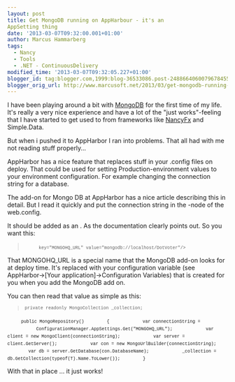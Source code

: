```yaml
---
layout: post
title: Get MongoDB running on AppHarbour - it's an
AppSetting thing
date: '2013-03-07T09:32:00.001+01:00'
author: Marcus Hammarberg
tags:
  - Nancy
  - Tools
  - .NET - ContinuousDelivery
modified_time: '2013-03-07T09:32:05.227+01:00'
blogger_id: tag:blogger.com,1999:blog-36533086.post-2488664060079678455
blogger_orig_url: http://www.marcusoft.net/2013/03/get-mongodb-running-on-appharbour-its.html
---
```



<div dir="ltr" style="text-align: left;" trbidi="on">


I have been playing around a bit with [MongoDB](http://www.mongodb.org/)
for the first time of my life. It's really a very nice experience and
have a lot of the "just works"-feeling that I have started to get used
to from frameworks like [NancyFx](http://www.nancyfx.org/) and
Simple.Data.

But when i pushed it to AppHarbor I ran into problems. That all had with
me not reading stuff properly…



AppHarbor has a nice feature that replaces stuff in your .config files
on deploy. That could be used for setting Production-environment values
to your environment configuration. For example changing the connection
string for a database.

The add-on for Mongo DB at AppHarbor has a nice article describing this
in detail. But I read it quickly and put the connection string in the
-node of the web.config. 

It should be added as an . As the documentation clearly points out. So
you want this:

>   <span style="font-size: x-small;"><span
> style="font-family: Courier New, Courier, monospace;">
>     <span
> style="font-family: 'Courier New', Courier, monospace;">key="MONGOHQ_URL"
> value="mongodb://localhost/DotVoter"/\></span> </span><span
> style="font-family: 'Courier New', Courier, monospace; font-size: x-small;"></span></span>

</div>

That MONGOHQ_URL is a special name that the MongoDB add-on looks for at
deploy time. It's replaced with your configuration variable (see
AppHarbor-\>\[Your application\]-\>Configuration Variables) that is
created for you when you add the MongoDB add on.

You can then read that value as simple as this:

> <span
> style="font-family: Courier New, Courier, monospace; font-size: x-small;">private
> readonly MongoCollection \_collection;</span>

        <span
style="font-family: Courier New, Courier, monospace; font-size: x-small;">public
MongoRepository()</span>
<span
style="font-family: Courier New, Courier, monospace; font-size: x-small;"> 
      {</span>
<span
style="font-family: Courier New, Courier, monospace; font-size: x-small;"> 
          var connectionString = </span>
<span
style="font-family: Courier New, Courier, monospace; font-size: x-small;"> 
               
 ConfigurationManager.AppSettings.Get("MONGOHQ_URL");</span>
<span
style="font-family: Courier New, Courier, monospace; font-size: x-small;">
</span><span
style="font-family: Courier New, Courier, monospace; font-size: x-small;"> 
          var client = new MongoClient(connectionString);</span>
<span
style="font-family: Courier New, Courier, monospace; font-size: x-small;"> 
          var server = client.GetServer();</span>
<span
style="font-family: Courier New, Courier, monospace; font-size: x-small;">
</span><span
style="font-family: Courier New, Courier, monospace; font-size: x-small;"> 
          var con = new MongoUrlBuilder(connectionString);</span>
<span
style="font-family: Courier New, Courier, monospace; font-size: x-small;"> 
          var db = server.GetDatabase(con.DatabaseName);</span>
<span
style="font-family: Courier New, Courier, monospace; font-size: x-small;"> 
          \_collection =
db.GetCollection(typeof(T).Name.ToLower());</span>
<span
style="font-family: Courier New, Courier, monospace; font-size: x-small;"> 
      }</span>

With that in place … it just works!
